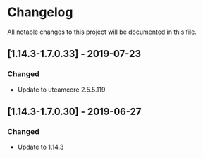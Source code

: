 # Changelog
All notable changes to this project will be documented in this file.

## [1.14.3-1.7.0.33] - 2019-07-23
### Changed
- Update to uteamcore 2.5.5.119

## [1.14.3-1.7.0.30] - 2019-06-27
### Changed
- Update to 1.14.3
